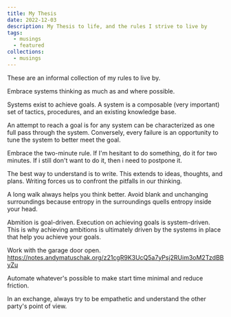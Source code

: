 ```yaml
---
title: My Thesis
date: 2022-12-03
description: My Thesis to life, and the rules I strive to live by
tags:
  - musings
  - featured
collections:
  - musings
---
```


These are an informal collection of my rules to live by.

Embrace systems thinking as much as and where possible.

Systems exist to achieve goals. A system is a composable (very important) set of tactics, procedures, and an existing knowledge base.

An attempt to reach a goal is for any system can be characterized as one full pass through the system. Conversely, every failure is an opportunity to tune the system to better meet the goal.

Embrace the two-minute rule. If I'm hesitant to do something, do it for two minutes. If i still don't want to do it, then i need to postpone it.

The best way to understand is to write. This extends to ideas, thoughts, and plans. Writing forces us to confront the pitfalls in our thinking.

A long walk always helps you think better. Avoid blank and unchanging surroundings because entropy in the surroundings quells entropy inside your head.

Abmition is goal-driven. Execution on achieving goals is system-driven. This is why achieving ambitions is ultimately driven by the systems in place that help you achieve your goals.

Work with the garage door open. https://notes.andymatuschak.org/z21cgR9K3UcQ5a7yPsj2RUim3oM2TzdBByZu

Automate whatever's possible to make start time minimal and reduce friction.

In an exchange, always try to be empathetic and understand the other party's point of view.
